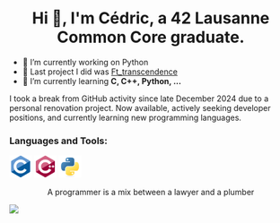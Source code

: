 <h1 align="center">Hi 👋, I'm Cédric, a 42 Lausanne Common Core graduate.</h1>

- 🔭 I’m currently working on Python
- 🤝 Last project I did was [Ft_transcendence](https://github.com/CMY42/Ft_transcendance)
- 🌱 I’m currently learning **C, C++, Python, ...**

I took a break from GitHub activity since late December 2024 due to a personal renovation project. Now available, actively seeking developer positions, and currently learning new programming languages.


</div><h3 align="left">Languages and Tools:</h3>
<p align="left">
<img src="https://raw.githubusercontent.com/teamedwardforever/Readme-Generator/71f25dd8b98329b168142a6b782a107b75eab178/svg/Skills/Languages/c-original.svg" alt="C" width="40" height="40"/>
<img src="https://raw.githubusercontent.com/teamedwardforever/Readme-Generator/71f25dd8b98329b168142a6b782a107b75eab178/svg/Skills/Languages/cplusplus-original.svg" alt="CPP" width="40" height="40"/>
<img src="https://raw.githubusercontent.com/teamedwardforever/Readme-Generator/71f25dd8b98329b168142a6b782a107b75eab178/svg/Skills/Languages/python-original.svg" alt="CPP" width="40" height="40"/>
</p>
  

<div align="center">
  <p>A programmer is a mix between a lawyer and a plumber</p>
</div>

<img src="https://raw.githubusercontent.com/Trilokia/Trilokia/379277808c61ef204768a61bbc5d25bc7798ccf1/bottom_header.svg" />
